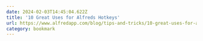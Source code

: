 ```yaml
---
date: 2024-02-03T14:45:04.622Z
title: '10 Great Uses for Alfreds Hotkeys'
url: https://www.alfredapp.com/blog/tips-and-tricks/10-great-uses-for-alfreds-hotkeys/
category: bookmark
---
```

